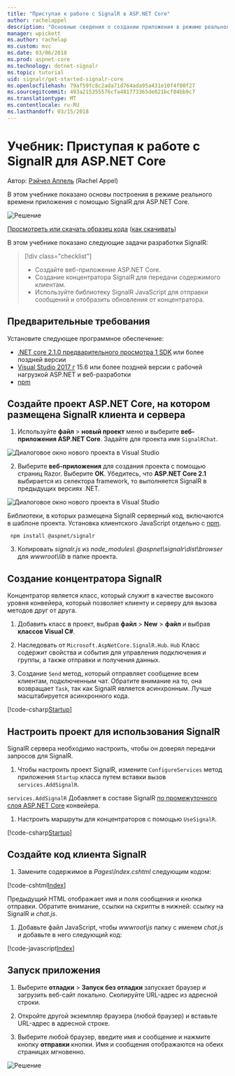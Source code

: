 ```yaml
---
title: "Приступая к работе с SignalR в ASP.NET Core"
author: rachelappel
description: "Основные сведения о создании приложения в режиме реального времени с помощью SignalR для ASP.NET Core."
manager: wpickett
ms.author: rachelap
ms.custom: mvc
ms.date: 03/06/2018
ms.prod: aspnet-core
ms.technology: dotnet-signalr
ms.topic: tutorial
uid: signalr/get-started-signalr-core
ms.openlocfilehash: 79af59fc8c2ada71d764ada95a431e10f4f00f27
ms.sourcegitcommit: 493a215355576cfa481773365de021bcf04bb9c7
ms.translationtype: MT
ms.contentlocale: ru-RU
ms.lasthandoff: 03/15/2018
---
```

# <a name="tutorial-get-started-with-signalr-for-aspnet-core"></a>Учебник: Приступая к работе с SignalR для ASP.NET Core

Автор: [Рэйчел Аппель](https://twitter.com/rachelappel) (Rachel Appel)

В этом учебнике показано основы построения в режиме реального времени приложения с помощью SignalR для ASP.NET Core.

   ![Решение](get-started-signalr-core/_static/signalr-get-started-finished.png)

[Просмотреть или скачать образец кода](https://github.com/aspnet/Docs/tree/master/aspnetcore/signalr/get-started-signalr-core/sample/) ([как скачивать](xref:tutorials/index#how-to-download-a-sample))

В этом учебнике показано следующие задачи разработки SignalR:

> [!div class="checklist"]
> * Создайте веб-приложение ASP.NET Core.
> * Создание концентратора SignalR для передачи содержимого клиентам.
> * Используйте библиотеку SignalR JavaScript для отправки сообщений и отобразить обновления от концентратора.

## <a name="prerequisites"></a>Предварительные требования

Установите следующее программное обеспечение:

* [.NET core 2.1.0 предварительного просмотра 1 SDK](https://www.microsoft.com/net/download/dotnet-core/sdk-2.1.300-preview1) или более поздней версии
* [Visual Studio 2017 г](https://www.visualstudio.com/downloads/) 15.6 или более поздней версии с рабочей нагрузкой ASP.NET и веб-разработки
* [npm](https://www.npmjs.com/get-npm)

## <a name="create-an-aspnet-core-project-that-hosts-signalr-client-and-server"></a>Создайте проект ASP.NET Core, на котором размещена SignalR клиента и сервера

1. Используйте **файл** > **новый проект** меню и выберите **веб-приложения ASP.NET Core**. Задайте для проекта имя `SignalRChat`.

  ![Диалоговое окно нового проекта в Visual Studio](get-started-signalr-core/_static/signalr-new-project-dialog.png)

2. Выберите **веб-приложения** для создания проекта с помощью страниц Razor. Выберите **ОК**. Убедитесь, что **ASP.NET Core 2.1** выбирается из селектора framework, то выполняется SignalR в предыдущих версиях .NET.

  ![Диалоговое окно нового проекта в Visual Studio](get-started-signalr-core/_static/signalr-new-project-choose-type.png)

  Библиотеки, в которых размещена SignalR серверный код, включаются в шаблоне проекта. Установка клиентского JavaScript отдельно с [npm](https://www.npmjs.com/).

  ```console
   npm install @aspnet/signalr
  ```

3. Копировать *signalr.js* из *node_modules\\ @aspnet\signalr\dist\browser*  для *wwwroot\lib* в папке проекта.

## <a name="create-the-signalr-hub"></a>Создание концентратора SignalR

Концентратор является класс, который служит в качестве высокого уровня конвейера, который позволяет клиенту и серверу для вызова методов друг от друга.

1. Добавить класс в проект, выбрав **файл** > **New** > **файл** и выбрав **классов Visual C#**. 

1. Наследовать от `Microsoft.AspNetCore.SignalR.Hub`. `Hub` Класс содержит свойства и события для управления подключения и группы, а также отправки и получения данных.

1. Создание `Send` метод, который отправляет сообщение всем клиентам, подключенным чат. Обратите внимание на то, она возвращает `Task`, так как SignalR является асинхронным. Лучше масштабируется асинхронного кода.

  [!code-csharp[Startup](get-started-signalr-core/sample/Hubs/ChatHub.cs?range=7-14)]

## <a name="configure-the-project-to-use-signalr"></a>Настроить проект для использования SignalR

SignalR сервера необходимо настроить, чтобы он доверял передачи запросов для SignalR.

1. Чтобы настроить проект SignalR, измените `ConfigureServices` метод приложения `Startup` класса путем вставки вызов `services.AddSignalR`.

  `services.AddSignalR` Добавляет в составе SignalR [по промежуточного слоя ASP.NET Core](xref:fundamentals/middleware/index) конвейера.

1. Настроить маршруты для концентраторов с помощью `UseSignalR`.

  [!code-csharp[Startup](get-started-signalr-core/sample/Startup.cs?highlight=22,40-43)]

## <a name="create-the-signalr-client-code"></a>Создайте код клиента SignalR

1. Замените содержимое в *Pages\Index.cshtml* следующим кодом:

  [!code-cshtml[Index](get-started-signalr-core/sample/Pages/Index.cshtml)]

  Предыдущий HTML отображает имя и поля сообщения и кнопка отправки. Обратите внимание, ссылки на скрипты в нижней: ссылку на SignalR и *chat.js*.

1. Добавьте файл JavaScript, чтобы *wwwroot\js* папку с именем *chat.js* и добавьте в него следующий код:

  [!code-javascript[Index](get-started-signalr-core/sample/wwwroot/js/chat.js)]

## <a name="run-the-app"></a>Запуск приложения

1. Выберите **отладки** > **Запуск без отладки** запускает браузер и загрузить веб-сайт локально. Скопируйте URL-адрес из адресной строки.

1. Откройте другой экземпляр браузера (любой браузер) и вставьте URL-адрес в адресной строке.

1. Выберите любой браузер, введите имя и сообщение и нажмите кнопку **отправки** кнопки. Имя и сообщения отображаются на обеих страницах мгновенно.

  ![Решение](get-started-signalr-core/_static/signalr-get-started-finished.png)
